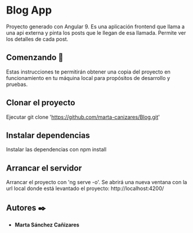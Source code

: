 # Blog App

Proyecto generado con Angular 9. 
Es una aplicación frontend que llama a una api externa y pinta los posts que le llegan de esa llamada. 
Permite ver los detalles de cada post.


## Comenzando 🚀
Estas instrucciones te permitirán obtener una copia del proyecto en funcionamiento en tu máquina local para propósitos de desarrollo y pruebas.

## Clonar el proyecto

Ejecutar git clone 'https://github.com/marta-canizares/Blog.git'

## Instalar dependencias

Instalar las dependencias con npm install

## Arrancar el servidor

Arrancar el proyecto con 'ng serve -o'.  Se abrirá una nueva ventana con la url local donde está levantado el proyecto: http://localhost:4200/

## Autores ✒️

* **Marta Sánchez Cañizares** 

